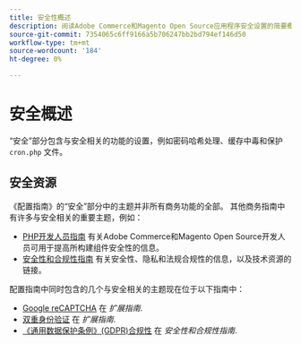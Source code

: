 ```yaml
---
title: 安全性概述
description: 阅读Adobe Commerce和Magento Open Source应用程序安全设置的简要概述。
source-git-commit: 7354065c6ff9166a5b706247bb2bd794ef146d50
workflow-type: tm+mt
source-wordcount: '184'
ht-degree: 0%

---
```



# 安全概述

“安全”部分包含与安全相关的功能的设置，例如密码哈希处理、缓存中毒和保护 `cron.php` 文件。

## 安全资源

《配置指南》的“安全”部分中的主题并非所有商务功能的全部。 其他商务指南中有许多与安全相关的重要主题，例如：

- [PHP开发人员指南](https://developer.adobe.com/commerce/php/development/security/) 有关Adobe Commerce和Magento Open Source开发人员可用于提高所构建组件安全性的信息。
- [安全性和合规性指南](https://devdocs.magento.com/security/security-and-compliance.html) 有关安全性、隐私和法规合规性的信息，以及技术资源的链接。

配置指南中同时包含的几个与安全相关的主题现在位于以下指南中：

- [Google reCAPTCHA](https://devdocs.magento.com/guides/v2.4/security/google-recaptcha.html) 在 _扩展指南_.
- [双重身份验证](https://devdocs.magento.com/guides/v2.4/security/two-factor-authentication.html) 在 _扩展指南_.
- [《通用数据保护条例》(GDPR)合规性](https://devdocs.magento.com/compliance/privacy/gdpr.html) 在 _安全性和合规性指南_.
